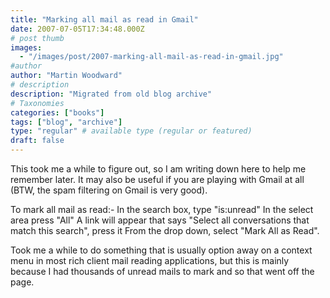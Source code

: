```yaml
---
title: "Marking all mail as read in Gmail"
date: 2007-07-05T17:34:48.000Z
# post thumb
images:
  - "/images/post/2007-marking-all-mail-as-read-in-gmail.jpg"
#author
author: "Martin Woodward"
# description
description: "Migrated from old blog archive"
# Taxonomies
categories: ["books"]
tags: ["blog", "archive"]
type: "regular" # available type (regular or featured)
draft: false
---
```


This took me a while to figure out, so I am writing down here to help me remember later. It may also be useful if you are playing with Gmail at all (BTW, the spam filtering on Gmail is very good).

To mark all mail as read:- In the search box, type "is:unread" In the select area press "All" A link will appear that says "Select all conversations that match this search", press it From the drop down, select "Mark All as Read".

Took me a while to do something that is usually option away on a context menu in most rich client mail reading applications, but this is mainly because I had thousands of unread mails to mark and so that went off the page.
